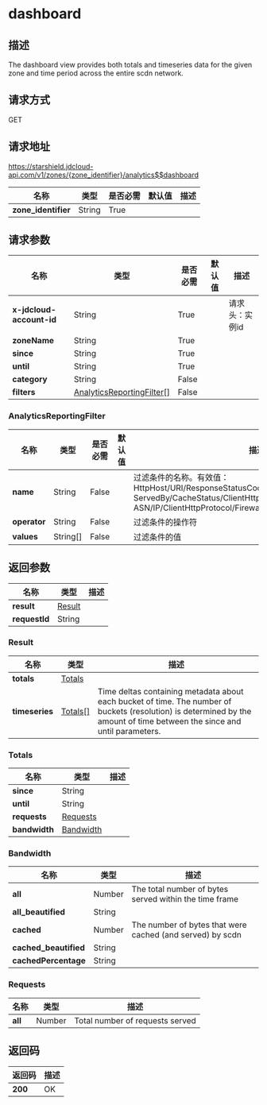 # dashboard


## 描述
The dashboard view provides both totals and timeseries data for the given zone and time period across the entire scdn network.

## 请求方式
GET

## 请求地址
https://starshield.jdcloud-api.com/v1/zones/{zone_identifier}/analytics$$dashboard

|名称|类型|是否必需|默认值|描述|
|---|---|---|---|---|
|**zone_identifier**|String|True| | |

## 请求参数
|名称|类型|是否必需|默认值|描述|
|---|---|---|---|---|
|**x-jdcloud-account-id**|String|True| |请求头：实例id|
|**zoneName**|String|True| | |
|**since**|String|True| | |
|**until**|String|True| | |
|**category**|String|False| | |
|**filters**|[AnalyticsReportingFilter[]](dashboard#analyticsreportingfilter)|False| | |

### <div id="analyticsreportingfilter">AnalyticsReportingFilter</div>
|名称|类型|是否必需|默认值|描述|
|---|---|---|---|---|
|**name**|String|False| |过滤条件的名称。有效值：<br>HttpHost/URI/ResponseStatusCode/ClientDeviceType/<br>ServedBy/CacheStatus/ClientHttpMethod/ResponseContentType/<br>ASN/IP/ClientHttpProtocol/FirewallSource/UserAgent<br>|
|**operator**|String|False| |过滤条件的操作符|
|**values**|String[]|False| |过滤条件的值|

## 返回参数
|名称|类型|描述|
|---|---|---|
|**result**|[Result](dashboard#result)| |
|**requestId**|String| |

### <div id="result">Result</div>
|名称|类型|描述|
|---|---|---|
|**totals**|[Totals](dashboard#totals)| |
|**timeseries**|[Totals[]](dashboard#totals)|Time deltas containing metadata about each bucket of time. The number of buckets (resolution) is determined by the amount of time between the since and until parameters.|
### <div id="totals">Totals</div>
|名称|类型|描述|
|---|---|---|
|**since**|String| |
|**until**|String| |
|**requests**|[Requests](dashboard#requests)| |
|**bandwidth**|[Bandwidth](dashboard#bandwidth)| |
### <div id="bandwidth">Bandwidth</div>
|名称|类型|描述|
|---|---|---|
|**all**|Number|The total number of bytes served within the time frame|
|**all_beautified**|String| |
|**cached**|Number|The number of bytes that were cached (and served) by scdn|
|**cached_beautified**|String| |
|**cachedPercentage**|String| |
### <div id="requests">Requests</div>
|名称|类型|描述|
|---|---|---|
|**all**|Number|Total number of requests served|

## 返回码
|返回码|描述|
|---|---|
|**200**|OK|

